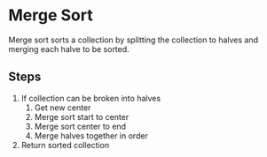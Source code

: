 # Merge Sort #

Merge sort sorts a collection by splitting the collection to halves and merging each halve to be sorted.

## Steps ##

1. If collection can be broken into halves
    1. Get new center
    2. Merge sort start to center
    3. Merge sort center to end
    4. Merge halves together in order
2. Return sorted collection